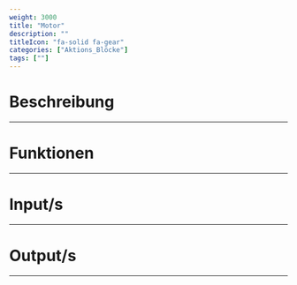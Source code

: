 ```yaml
---
weight: 3000
title: "Motor"
description: ""
titleIcon: "fa-solid fa-gear"
categories: ["Aktions_Blöcke"]
tags: [""]
---
```



# Beschreibung
---

# Funktionen
---

# Input/s
---

# Output/s
---
